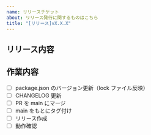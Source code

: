 ```yaml
---
name: リリースチケット
about: リリース発行に関するものはこちら
title: "[リリース]vX.X.X"
---
```


## リリース内容
<!-- Issue 番号をリストで一覧 -->

## 作業内容
- [ ] package.json のバージョン更新（lock ファイル反映）
- [ ] CHANGELOG 更新
- [ ] PR を main にマージ
- [ ] main をもとにタグ付け
- [ ] リリース作成
- [ ] 動作確認

